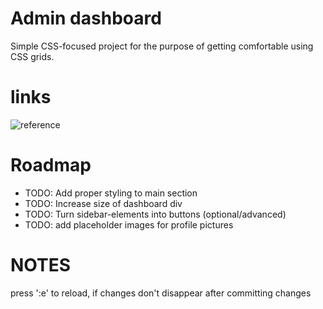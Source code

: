 # Admin dashboard

Simple CSS-focused project for the purpose of getting comfortable using CSS grids.

# links

![reference](https://cdn.statically.io/gh/TheOdinProject/curriculum/43cc6ab69fdfbef40d431a65677d2144668930ac/intermediate_html_css/grid/project_admin_dashboard/imgs/dashboard-project.png)

# Roadmap

- TODO: Add proper styling to main section
- TODO: Increase size of dashboard div
- TODO: Turn sidebar-elements into buttons (optional/advanced)
- TODO: add placeholder images for profile pictures

# NOTES

press ':e' to reload, if changes don't disappear after committing changes
